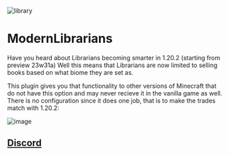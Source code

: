 
![library](https://github.com/the-w41k3r/ModernLibrarians/assets/64218536/5dac7c8b-8c09-4c4e-ae09-f809ee762f1a)


# ModernLibrarians

 Have you heard about Librarians becoming smarter in 1.20.2 (starting from preview 23w31a)
 Well this means that Librarians are now limited to selling books based on what biome they are set as. 
 
 
 This plugin gives you that functionality to other versions of Minecraft that do not have this option and may never recieve it in the vanilla game as well.
 There is no configuration since it does one job, that is to make the trades match with 1.20.2:

![image](https://github.com/the-w41k3r/ModernLibrarians/assets/64218536/a5dc965f-be6c-48c5-b67e-ca2f3c58d91f)


## [Discord](https://discord.gg/XpwNT5Jr5Y)
